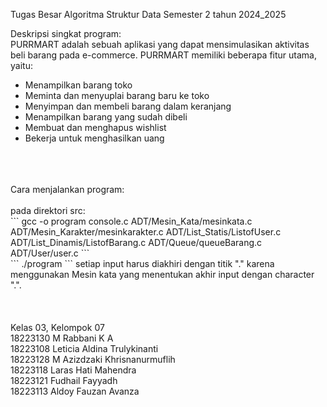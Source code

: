 Tugas Besar Algoritma Struktur Data
Semester 2 tahun 2024_2025

Deskripsi singkat program: <br />
PURRMART adalah sebuah aplikasi yang dapat mensimulasikan aktivitas beli barang pada e-commerce. PURRMART memiliki beberapa fitur utama, yaitu: <br />
- Menampilkan barang toko <br />
- Meminta dan menyuplai barang baru ke toko <br />
- Menyimpan dan membeli barang dalam keranjang <br />
- Menampilkan barang yang sudah dibeli <br />
- Membuat dan menghapus wishlist <br />
- Bekerja untuk menghasilkan uang <br />
<br />
<br />
<br />  
Cara menjalankan program: <br /> 
<br />
pada direktori src: <br />
```
gcc -o program console.c ADT/Mesin_Kata/mesinkata.c ADT/Mesin_Karakter/mesinkarakter.c ADT/List_Statis/ListofUser.c ADT/List_Dinamis/ListofBarang.c ADT/Queue/queueBarang.c ADT/User/user.c
```
<br />
```
./program
```
setiap input harus diakhiri dengan titik "." karena menggunakan Mesin kata yang menentukan akhir input dengan character ".". <br />
<br />
<br />
<br />
Kelas 03, Kelompok 07 <br />
18223130	M Rabbani K A <br />
18223108	Leticia Aldina Trulykinanti <br />
18223128	M Azizdzaki Khrisnanurmuflih <br />
18223118	Laras Hati Mahendra <br />
18223121	Fudhail Fayyadh <br />
18223113	Aldoy Fauzan Avanza <br />

